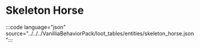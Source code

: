 # Skeleton Horse

:::code language="json" source="../../../VanilliaBehaviorPack/loot_tables/entities/skeleton_horse.json":::